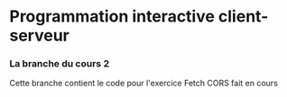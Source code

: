 # Programmation interactive client-serveur
### La branche du cours 2

Cette branche contient le code pour l'exercice Fetch CORS fait en cours

